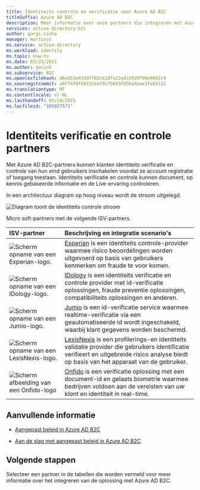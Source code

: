```yaml
---
title: Identiteits controle en verificatie voor Azure AD B2C
titleSuffix: Azure AD B2C
description: Meer informatie over onze partners die integreren met Azure AD B2C om identiteits-en verificatie oplossingen te bieden
services: active-directory-b2c
author: gargi-sinha
manager: martinco
ms.service: active-directory
ms.workload: identity
ms.topic: how-to
ms.date: 03/23/2021
ms.author: gasinh
ms.subservice: B2C
ms.openlocfilehash: d6e553e93d97f02c618fa33a41b939f90e9042c9
ms.sourcegitcommit: a8ff4f9f69332eef9c75093fd56a9aae2fe65122
ms.translationtype: MT
ms.contentlocale: nl-NL
ms.lasthandoff: 03/24/2021
ms.locfileid: "105027571"
---
```

# <a name="identity-verification-and-proofing-partners"></a>Identiteits verificatie en controle partners

Met Azure AD B2C-partners kunnen klanten identiteits verificatie en controle van hun eind gebruikers inschakelen voordat ze account registratie of toegang toestaan. Identiteits verificatie en controle kunnen document, op kennis gebaseerde informatie en de Live-ervaring controleren.

In een architectuur diagram op hoog niveau wordt de stroom uitgelegd.

![Diagram toont de identiteits controle stroom](./media/partner-gallery/third-party-identity-proofing.png)

Micro soft-partners met de volgende ISV-partners.

| ISV-partner | Beschrijving en integratie scenario's |
|:-------------------------|:--------------|
|![Scherm opname van een Experian-logo.](./media/partner-gallery/experian-logo.png) | [Experian](./partner-experian.md) is een identiteits controle-provider waarmee risico beoordelingen worden uitgevoerd op basis van gebruikers kenmerken om fraude te voor komen. |
|![Scherm opname van een IDology-logo.](./media/partner-gallery/idology-logo.png) | [IDology](./partner-idology.md) is een identiteits verificatie en controle provider met id-verificatie oplossingen, fraude preventie oplossingen, compatibiliteits oplossingen en anderen.|
|![Scherm opname van een Jumio-logo.](./media/partner-gallery/jumio-logo.png) | [Jumio](./partner-jumio.md) is een id-verificatie service waarmee realtime-verificatie via een geautomatiseerde id wordt ingeschakeld, waarbij klant gegevens worden beschermd. |
| ![Scherm opname van een LexisNexis-logo.](./media/partner-gallery/lexisnexis-logo.png) | [LexisNexis](./partner-lexisnexis.md) is een profilerings-en identiteits validatie provider die gebruikers identificatie verifieert en uitgebreide risico analyse biedt op basis van het apparaat van de gebruiker. |
| ![Scherm afbeelding van een Onfido-logo](./media/partner-gallery/onfido-logo.png) | [Onfido](./partner-onfido.md) is een verificatie oplossing met een document-id en gelaats biometrie waarmee bedrijven voldoen aan de vereisten van *uw klant* en identiteit in real-time.  |

## <a name="additional-information"></a>Aanvullende informatie

- [Aangepast beleid in Azure AD B2C](https://docs.microsoft.com/azure/active-directory-b2c/custom-policy-overview)

- [Aan de slag met aangepast beleid in Azure AD B2C](https://docs.microsoft.com/azure/active-directory-b2c/custom-policy-get-started?tabs=applications)

## <a name="next-steps"></a>Volgende stappen

Selecteer een partner in de tabellen die worden vermeld voor meer informatie over het integreren van de oplossing met Azure AD B2C.
